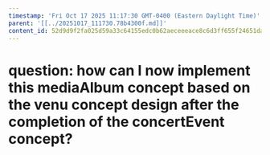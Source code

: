 ```yaml
---
timestamp: 'Fri Oct 17 2025 11:17:30 GMT-0400 (Eastern Daylight Time)'
parent: '[[../20251017_111730.78b4300f.md]]'
content_id: 52d9d9f2fa025d59a33c64155edc0b62aeceeeace8c6d3ff655f24651da31647
---
```


# question: how can I now implement this mediaAlbum concept based on the venu concept design after the completion of the concertEvent concept?
